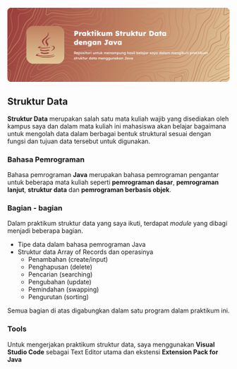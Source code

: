 ![cover](cover.png)


## Struktur Data
**Struktur Data** merupakan salah satu mata kuliah wajib yang disediakan oleh kampus saya dan dalam mata kuliah ini mahasiswa akan belajar bagaimana untuk mengolah data dalam berbagai bentuk struktural sesuai dengan fungsi dan tujuan data tersebut untuk digunakan.

### Bahasa Pemrograman
Bahasa pemrograman **Java** merupakan bahasa pemrograman pengantar untuk beberapa mata kuliah seperti **pemrograman dasar**, **pemrograman lanjut**, **struktur data** dan **pemrograman berbasis objek**.

### Bagian - bagian
Dalam praktikum struktur data yang saya ikuti, terdapat _module_ yang dibagi menjadi beberapa bagian.
- Tipe data dalam bahasa pemrograman Java
- Struktur data Array of Records dan operasinya
    - Penambahan (create/input)
    - Penghapusan (delete)
    - Pencarian (searching)
    - Pengubahan (update)
    - Pemindahan (swapping)
    - Pengurutan (sorting)

Semua bagian di atas digabungkan dalam satu program dalam praktikum ini.

### Tools
Untuk mengerjakan praktikum struktur data, saya menggunakan **Visual Studio Code** sebagai Text Editor utama dan ekstensi **Extension Pack for Java**